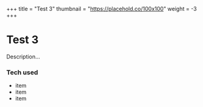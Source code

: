 +++
title = "Test 3"
thumbnail = "https://placehold.co/100x100"
weight = -3
+++

# Test 3

Description...

### Tech used
* item
* item
* item
